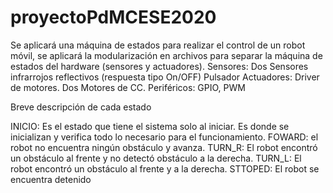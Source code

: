 # proyectoPdMCESE2020

Se aplicará una máquina de estados para realizar el control de un robot móvil, 
se aplicará la modularización en archivos para separar la máquina de estados del hardware (sensores y actuadores).
Sensores: 	  Dos Sensores infrarrojos reflectivos (respuesta tipo On/OFF)
		          Pulsador
Actuadores: 	Driver de motores.  Dos Motores de CC.
Periféricos: 	GPIO, PWM



Breve descripción de cada estado

INICIO: 	Es el estado que tiene el sistema solo al iniciar. Es donde se inicializan y verifica todo lo necesario para el funcionamiento.
FOWARD: 	el robot no encuentra ningún obstáculo y avanza.
TURN_R: 	El robot encontró un obstáculo al frente y no detectó obstáculo a la derecha.
TURN_L: 	El robot encontró un obstáculo al frente y a la derecha.
STTOPED: 	El robot se encuentra detenido
